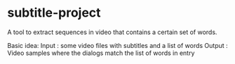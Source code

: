 # subtitle-project 
A tool to extract sequences in video that contains a certain set of words.

Basic idea:
Input : some video files with subtitles and a list of words
Output : Video samples where the dialogs match the list of words in entry
